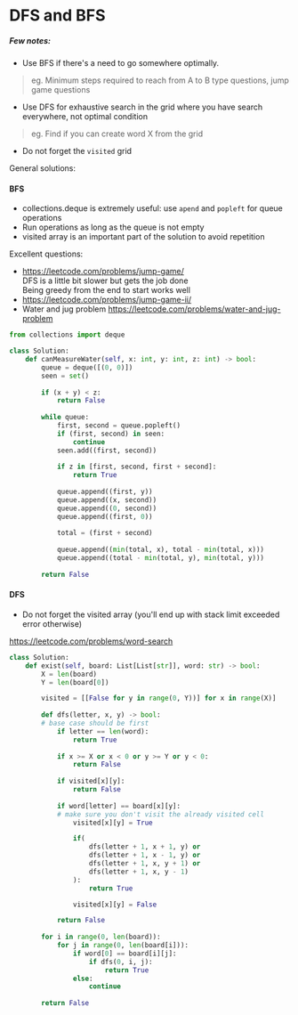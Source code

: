 # DFS and BFS

##### Few notes:
* Use BFS if there's a need to go somewhere optimally. <br />
> eg. Minimum steps required to reach from A to B type questions, jump game questions
* Use DFS for exhaustive search in the grid where you have search everywhere, not optimal condition <br />
> eg. Find if you can create word X from the grid 
* Do not forget the `visited` grid

General solutions:
#### BFS
* collections.deque is extremely useful: use `apend` and `popleft` for queue operations
* Run operations as long as the queue is not empty
* visited array is an important part of the solution to avoid repetition

Excellent questions:
* https://leetcode.com/problems/jump-game/ <br />
DFS is a little bit slower but gets the job done <br />
Being greedy from the end to start works well 
* https://leetcode.com/problems/jump-game-ii/ <br />
* Water and jug problem
https://leetcode.com/problems/water-and-jug-problem
```py
from collections import deque

class Solution:
    def canMeasureWater(self, x: int, y: int, z: int) -> bool:
        queue = deque([(0, 0)])
        seen = set()
        
        if (x + y) < z:
            return False
        
        while queue:
            first, second = queue.popleft()
            if (first, second) in seen:
                continue 
            seen.add((first, second))
            
            if z in [first, second, first + second]:
                return True
            
            queue.append((first, y))
            queue.append((x, second))
            queue.append((0, second))
            queue.append((first, 0))
            
            total = (first + second)
            
            queue.append((min(total, x), total - min(total, x)))
            queue.append((total - min(total, y), min(total, y)))
                
        return False
```

#### DFS

* Do not forget the visited array (you'll end up with stack limit exceeded error otherwise)

https://leetcode.com/problems/word-search
```py
class Solution:
    def exist(self, board: List[List[str]], word: str) -> bool:
        X = len(board)
        Y = len(board[0])

        visited = [[False for y in range(0, Y))] for x in range(X)]
        
        def dfs(letter, x, y) -> bool:
        # base case should be first
            if letter == len(word):
                return True
            
            if x >= X or x < 0 or y >= Y or y < 0:
                return False
            
            if visited[x][y]:
                return False
            
            if word[letter] == board[x][y]:
            # make sure you don't visit the already visited cell
                visited[x][y] = True

                if(
                    dfs(letter + 1, x + 1, y) or
                    dfs(letter + 1, x - 1, y) or
                    dfs(letter + 1, x, y + 1) or
                    dfs(letter + 1, x, y - 1)
                ):
                    return True

                visited[x][y] = False

            return False
              
        for i in range(0, len(board)):
            for j in range(0, len(board[i])):
                if word[0] == board[i][j]:
                    if dfs(0, i, j):
                        return True
                else:
                    continue
        
        return False
```